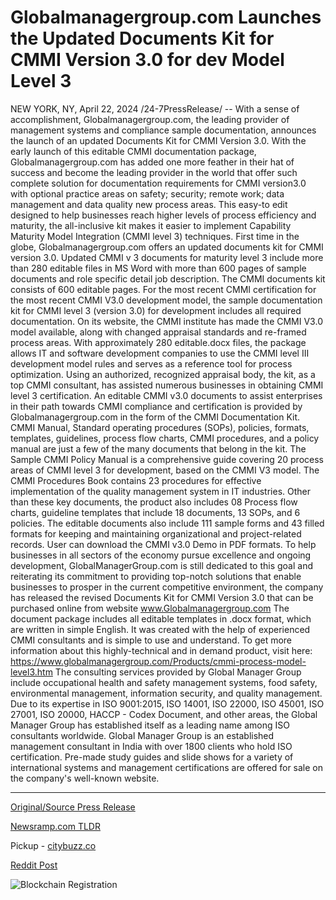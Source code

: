 # Globalmanagergroup.com Launches the Updated Documents Kit for CMMI Version 3.0 for dev Model Level 3

NEW YORK, NY, April 22, 2024 /24-7PressRelease/ -- With a sense of accomplishment, Globalmanagergroup.com, the leading provider of management systems and compliance sample documentation, announces the launch of an updated Documents Kit for CMMI Version 3.0. With the early launch of this editable CMMI documentation package, Globalmanagergroup.com has added one more feather in their hat of success and become the leading provider in the world that offer such complete solution for documentation requirements for CMMI version3.0 with optional practice areas on safety; security; remote work; data management and data quality new process areas.   This easy-to edit designed to help businesses reach higher levels of process efficiency and maturity, the all-inclusive kit makes it easier to implement Capability Maturity Model Integration (CMMI level 3) techniques.   First time in the globe, Globalmanagergroup.com offers an updated documents kit for CMMI version 3.0. Updated CMMI v 3 documents for maturity level 3 include more than 280 editable files in MS Word with more than 600 pages of sample documents and role specific detail job description. The CMMI documents kit consists of 600 editable pages. For the most recent CMMI certification for the most recent CMMI V3.0 development model, the sample documentation kit for CMMI level 3 (version 3.0) for development includes all required documentation. On its website, the CMMI institute has made the CMMI V3.0 model available, along with changed appraisal standards and re-framed process areas. With approximately 280 editable.docx files, the package allows IT and software development companies to use the CMMI level III development model rules and serves as a reference tool for process optimization. Using an authorized, recognized appraisal body, the kit, as a top CMMI consultant, has assisted numerous businesses in obtaining CMMI level 3 certification.  An editable CMMI v3.0 documents to assist enterprises in their path towards CMMI compliance and certification is provided by Globalmanagergroup.com in the form of the CMMI Documentation Kit. CMMI Manual, Standard operating procedures (SOPs), policies, formats, templates, guidelines, process flow charts, CMMI procedures, and a policy manual are just a few of the many documents that belong in the kit. The Sample CMMI Policy Manual is a comprehensive guide covering 20 process areas of CMMI level 3 for development, based on the CMMI V3 model. The CMMI Procedures Book contains 23 procedures for effective implementation of the quality management system in IT industries. Other than these key documents, the product also includes 08 Process flow charts, guideline templates that include 18 documents, 13 SOPs, and 6 policies. The editable documents also include 111 sample forms and 43 filled formats for keeping and maintaining organizational and project-related records. User can download the CMMI v3.0 Demo in PDF formats.   To help businesses in all sectors of the economy pursue excellence and ongoing development, GlobalManagerGroup.com is still dedicated to this goal and reiterating its commitment to providing top-notch solutions that enable businesses to prosper in the current competitive environment, the company has released the revised Documents Kit for CMMI Version 3.0 that can be purchased online from website www.Globalmanagergroup.com  The document package includes all editable templates in .docx format, which are written in simple English. It was created with the help of experienced CMMI consultants and is simple to use and understand. To get more information about this highly-technical and in demand product, visit here: https://www.globalmanagergroup.com/Products/cmmi-process-model-level3.htm  The consulting services provided by Global Manager Group include occupational health and safety management systems, food safety, environmental management, information security, and quality management. Due to its expertise in ISO 9001:2015, ISO 14001, ISO 22000, ISO 45001, ISO 27001, ISO 20000, HACCP - Codex Document, and other areas, the Global Manager Group has established itself as a leading name among ISO consultants worldwide. Global Manager Group is an established management consultant in India with over 1800 clients who hold ISO certification. Pre-made study guides and slide shows for a variety of international systems and management certifications are offered for sale on the company's well-known website. 

---

[Original/Source Press Release](https://www.24-7pressrelease.com/press-release/510174/globalmanagergroupcom-launches-the-updated-documents-kit-for-cmmi-version-30-for-dev-model-level-3)
                    

[Newsramp.com TLDR](https://newsramp.com/curated-news/globalmanagergroup-com-launches-updated-documents-kit-for-cmmi-version-3-0/42742b3020efe55afd7db4e29ebb004d) 


Pickup - [citybuzz.co](https://citybuzz.co/2024/04/22/globalmanagergroup-com-launches-the-updated-documents-kit-for-cmmi-version-3-0-for-dev-model-level-3)
 



[Reddit Post](https://www.reddit.com/r/Business_NewsRamp/comments/1ca4fiq/globalmanagergroupcom_launches_updated_documents/) 



![Blockchain Registration](https://cdn.newsramp.app/24-7PressRelease/qrcode/244/22/smogeYTs.webp)